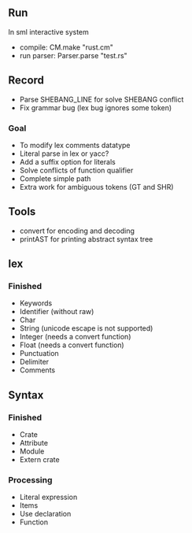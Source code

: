 ## Run
In sml interactive system
+ compile: CM.make "rust.cm"
+ run parser: Parser.parse "test.rs"

## Record
+ Parse SHEBANG_LINE for solve SHEBANG conflict
+ Fix grammar bug (lex bug ignores some token)
### Goal
+ To modify lex comments datatype
+ Literal parse in lex or yacc?
+ Add a suffix option for literals
+ Solve conflicts of function qualifier
+ Complete simple path
+ Extra work for ambiguous tokens (GT and SHR)

## Tools
+ convert for encoding and decoding
+ printAST for printing abstract syntax tree

## lex
### Finished
+ Keywords
+ Identifier (without raw)
+ Char
+ String (unicode escape is not supported)
+ Integer (needs a convert function)
+ Float (needs a convert function)
+ Punctuation
+ Delimiter
+ Comments

## Syntax
### Finished
+ Crate
+ Attribute
+ Module
+ Extern crate
### Processing
+ Literal expression
+ Items
+ Use declaration
+ Function